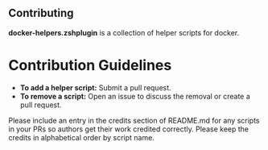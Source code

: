 ## Contributing

**docker-helpers.zshplugin** is a collection of helper scripts for docker.

# Contribution Guidelines

- **To add a helper script:** Submit a pull request.
- **To remove a script:** Open an issue to discuss the removal or create a pull request.

Please include an entry in the credits section of README.md for any scripts in your PRs so authors get their work credited correctly. Please keep the credits in alphabetical order by script name.
